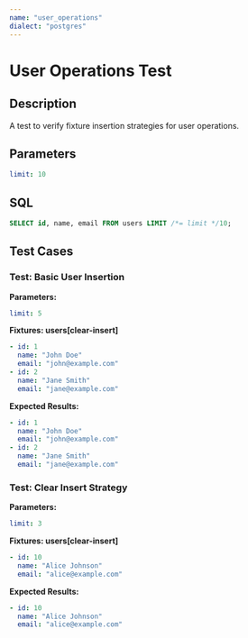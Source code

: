 ```yaml
---
name: "user_operations"
dialect: "postgres"
---
```


# User Operations Test

## Description

A test to verify fixture insertion strategies for user operations.

## Parameters
```yaml
limit: 10
```

## SQL
```sql
SELECT id, name, email FROM users LIMIT /*= limit */10;
```

## Test Cases

### Test: Basic User Insertion

**Parameters:**
```yaml
limit: 5
```

**Fixtures: users[clear-insert]**
```yaml
- id: 1
  name: "John Doe"
  email: "john@example.com"
- id: 2
  name: "Jane Smith"
  email: "jane@example.com"
```

**Expected Results:**
```yaml
- id: 1
  name: "John Doe"
  email: "john@example.com"
- id: 2
  name: "Jane Smith"
  email: "jane@example.com"
```

### Test: Clear Insert Strategy

**Parameters:**
```yaml
limit: 3
```

**Fixtures: users[clear-insert]**
```yaml
- id: 10
  name: "Alice Johnson"
  email: "alice@example.com"
```

**Expected Results:**
```yaml
- id: 10
  name: "Alice Johnson"
  email: "alice@example.com"
```
